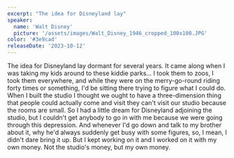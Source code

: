 ```yaml
---
excerpt: "The idea for Disneyland lay"
speaker:
  name: 'Walt Disney'
  picture: '/assets/images/Walt_Disney_1946_cropped_100x100.JPG'
color: '#3e9cad'
releaseDate: '2023-10-12'
---
```

The idea for Disneyland lay dormant for several years. It came along when I was taking my kids around to these kiddie parks... I took them to zoos, I took them everywhere, and while they were on the merry-go-round riding forty times or something, I'd be sitting there trying to figure what I could do. When I built the studio I thought we ought to have a three-dimension thing that people could actually come and visit they can't visit our studio because the rooms are small. So I had a little dream for Disneyland adjoining the studio, but I couldn't get anybody to go in with me because we were going through this depression. And whenever I'd go down and talk to my brother about it, why he'd always suddenly get busy with some figures, so, I mean, I didn't dare bring it up. But I kept working on it and I worked on it with my own money. Not the studio's money, but my own money.
